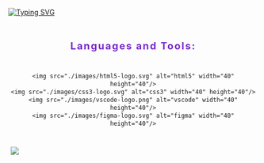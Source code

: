 <a href="https://git.io/typing-svg"><img src="https://readme-typing-svg.demolab.com?font=Fira+Code&weight=600&size=21&duration=3000&pause=10000&color=38BDAE&background=0A002A&center=true&vCenter=true&width=1000&height=100&lines=Hi+there+%F0%9F%91%8B%2C+my+name+Serhii%2C++student+of+GOIT+courses+%22Full+Stack+developer%22" alt="Typing SVG" /></a>

<h3 align="center" style="padding: 20px 0; font-size: 20px; font-weight: 700; letter-spacing: 0.1em; color: #7928ca;">Languages and Tools:</h3>
<div align="center" style="margin-bottom: 40px;">
  
    <img src="./images/html5-logo.svg" alt="html5" width="40" height="40"/>
    <img src="./images/css3-logo.svg" alt="css3" width="40" height="40"/>
    <img src="./images/vscode-logo.png" alt="vscode" width="40" height="40"/>
    <img src="./images/figma-logo.svg" alt="figma" width="40" height="40"/>
</div>
<p></p>

<img
      style="height: auto; width: 70%; margin: 0px 0px 20px 5px"
      src="https://github-readme-stats.vercel.app/api?username=HaberSerhii&custom_title=Serhii-Haber&show_icons=true&theme=tokyonight&card_width=600"
    />
